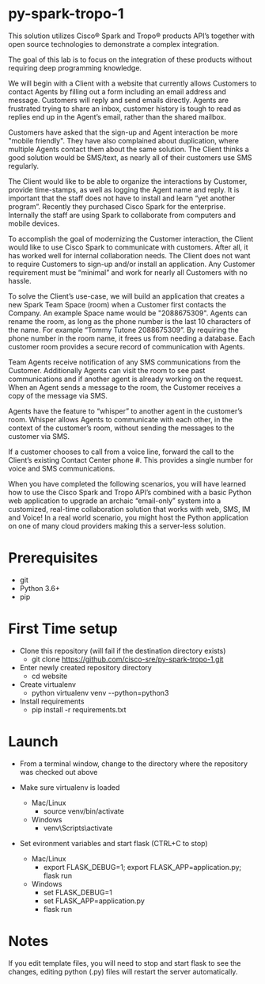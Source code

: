 # py-spark-tropo-1
This solution utilizes Cisco® Spark and Tropo® products API’s together with open source technologies to demonstrate a complex integration.

The goal of this lab is to focus on the integration of these products without requiring deep programming knowledge.

We will begin with a Client with a website that currently allows Customers to contact Agents by filling out a form including an email address and message. Customers will reply and send emails directly.  Agents are frustrated trying to share an inbox, customer history is tough to read as replies end up in the Agent’s email, rather than the shared mailbox.

Customers have asked that the sign-up and Agent interaction be more "mobile friendly".  They have also complained about duplication, where multiple Agents contact them about the same solution.  The Client thinks a good solution would be SMS/text, as nearly all of their customers use SMS regularly.

The Client would like to be able to organize the interactions by Customer, provide time-stamps, as well as logging the Agent name and reply. It is important that the staff does not have to install and learn “yet another program”. Recently they purchased Cisco Spark for the enterprise. Internally the staff are using Spark to collaborate from computers and mobile devices.

To accomplish the goal of modernizing the Customer interaction, the Client would like to use Cisco Spark to communicate with customers. After all, it has worked well for internal collaboration needs. The Client does not want to require Customers to sign-up and/or install an application. Any Customer requirement must be “minimal” and work for nearly all Customers with no hassle.

To solve the Client’s use-case, we will build an application that creates a new Spark Team Space (room) when a Customer first contacts the Company. An example Space name would be "2088675309".  Agents can rename the room, as long as the phone number is the last 10 characters of the name. For example “Tommy Tutone 2088675309”. By requiring the phone number in the room name, it frees us from needing a database. Each customer room provides a secure record of communication with Agents.

Team Agents receive notification of any SMS communications from the Customer.  Additionally Agents can visit the room to see past communications and if another agent is already working on the request. When an Agent sends a message to the room, the Customer receives a copy of the message via SMS. 

Agents have the feature to “whisper” to another agent in the customer’s room.  Whisper allows Agents to communicate with each other, in the context of the customer’s room, without sending the messages to the customer via SMS.

If a customer chooses to call from a voice line, forward the call to the Client’s existing Contact Center phone #. This provides a single number for voice and SMS communications.

When you have completed the following scenarios, you will have learned how to use the Cisco Spark and Tropo API’s combined with a basic Python web application to upgrade an archaic “email-only” system into a customized, real-time collaboration solution that works with web, SMS, IM and Voice! In a real world scenario, you might host the Python application on one of many cloud providers making this a server-less solution.

# Prerequisites
- git
- Python 3.6+
- pip

# First Time setup
- Clone this repository (will fail if the destination directory exists)
  * git clone https://github.com/cisco-sre/py-spark-tropo-1.git
- Enter newly created repository directory
  * cd website
- Create virtualenv
  * python virtualenv venv --python=python3
- Install requirements
  * pip install -r requirements.txt

# Launch
- From a terminal window, change to the directory where the repository was checked out above
- Make sure virtualenv is loaded
  - Mac/Linux
    * source venv/bin/activate
  - Windows
    * venv\Scripts\activate

- Set evironment variables and start flask (CTRL+C to stop)
  - Mac/Linux
    * export FLASK_DEBUG=1; export FLASK_APP=application.py; flask run
  - Windows
    * set FLASK_DEBUG=1
    * set FLASK_APP=application.py
    * flask run
    

# Notes
If you edit template files, you will need to stop and start flask to see the changes, editing python (.py) files will restart the server automatically.
